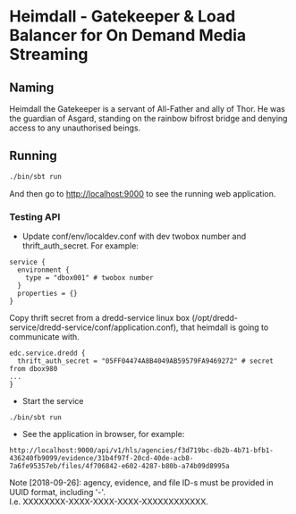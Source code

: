 # Heimdall - Gatekeeper &amp; Load Balancer for On Demand Media Streaming

## Naming
Heimdall the Gatekeeper is a servant of All-Father and ally of Thor. He was the guardian of Asgard, standing on the rainbow bifrost bridge and denying access to any unauthorised beings.

## Running

```bash
./bin/sbt run
```

And then go to <http://localhost:9000> to see the running web application.

### Testing API
* Update conf/env/localdev.conf with dev twobox number and thrift_auth_secret. For example:
```
service {
  environment {
    type = "dbox001" # twobox number
  }
  properties = {}
}
```
Copy thrift secret from a dredd-service linux box (/opt/dredd-service/dredd-service/conf/application.conf),
that heimdall is going to communicate with.
```
edc.service.dredd {
  thrift_auth_secret = "05FF04474A8B4049AB59579FA9469272" # secret from dbox980
...
}
```

* Start the service
```
./bin/sbt run
```

* See the application in browser, for example:
```
http://localhost:9000/api/v1/hls/agencies/f3d719bc-db2b-4b71-bfb1-436240fb9099/evidence/31b4f97f-20cd-40de-acb8-7a6fe95357eb/files/4f706842-e602-4287-b80b-a74b09d8995a
```
Note [2018-09-26]: agency, evidence, and file ID-s must be provided in UUID format, including '-'.<br/>
I.e. XXXXXXXX-XXXX-XXXX-XXXX-XXXXXXXXXXXX.


